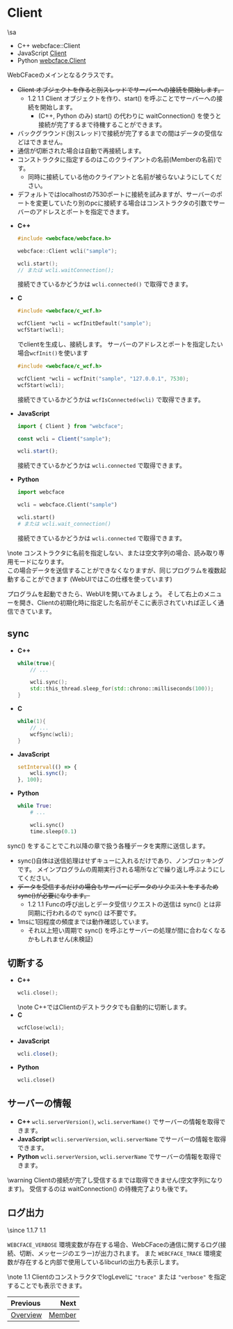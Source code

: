 # Client

\sa
* C++ webcface::Client
* JavaScript [Client](https://na-trium-144.github.io/webcface-js/classes/Client.html)
* Python [webcface.Client](https://na-trium-144.github.io/webcface-python/webcface.client.html#webcface.client.Client)

WebCFaceのメインとなるクラスです。

* ~~Client オブジェクトを作ると別スレッドでサーバーへの接続を開始します。~~
    * <span class="since-c">1.2</span>
<span class="since-js">1.1</span>
<span class="since-py"></span>
Client オブジェクトを作り、start() を呼ぶことでサーバーへの接続を開始します。
        * (C++, Python のみ) start() の代わりに waitConnection() を使うと接続が完了するまで待機することができます。
* バックグラウンド(別スレッド)で接続が完了するまでの間はデータの受信などはできません。
* 通信が切断された場合は自動で再接続します。
* コンストラクタに指定するのはこのクライアントの名前(Memberの名前)です。
    * 同時に接続している他のクライアントと名前が被らないようにしてください。
* デフォルトではlocalhostの7530ポートに接続を試みますが、サーバーのポートを変更していたり別のpcに接続する場合はコンストラクタの引数でサーバーのアドレスとポートを指定できます。

<div class="tabbed">

- <b class="tab-title">C++</b>
    ```cpp
    #include <webcface/webcface.h>

    webcface::Client wcli("sample");

    wcli.start();
    // または wcli.waitConnection();
    ```
    接続できているかどうかは `wcli.connected()` で取得できます。

- <b class="tab-title">C</b>
    ```c
    #include <webcface/c_wcf.h>

    wcfClient *wcli = wcfInitDefault("sample");
    wcfStart(wcli);
    ```
    でclientを生成し、接続します。
    サーバーのアドレスとポートを指定したい場合`wcfInit()`を使います
    ```c
    #include <webcface/c_wcf.h>

    wcfClient *wcli = wcfInit("sample", "127.0.0.1", 7530);
    wcfStart(wcli);
    ```
    接続できているかどうかは `wcfIsConnected(wcli)` で取得できます。
- <b class="tab-title">JavaScript</b>
    ```ts
    import { Client } from "webcface";

    const wcli = Client("sample");

    wcli.start();
    ```
    接続できているかどうかは `wcli.connected` で取得できます。
- <b class="tab-title">Python</b>
    ```python
    import webcface

    wcli = webcface.Client("sample")

    wcli.start()
    # または wcli.wait_connection()
    ```
    接続できているかどうかは `wcli.connected` で取得できます。

</div>

\note
コンストラクタに名前を指定しない、または空文字列の場合、読み取り専用モードになります。  
この場合データを送信することができなくなりますが、同じプログラムを複数起動することができます
(WebUIではこの仕様を使っています)

プログラムを起動できたら、WebUIを開いてみましょう。
そして右上のメニューを開き、Clientの初期化時に指定した名前がそこに表示されていれば正しく通信できています。

## sync

<div class="tabbed">

- <b class="tab-title">C++</b>
    ```cpp
    while(true){
        // ...

        wcli.sync();
        std::this_thread.sleep_for(std::chrono::milliseconds(100));
    }
    ```
- <b class="tab-title">C</b>
    ```c
    while(1){
        // ...
        wcfSync(wcli);
    }
    ```

- <b class="tab-title">JavaScript</b>
    ```ts
    setInterval(() => {
        wcli.sync();
    }, 100);
    ```
- <b class="tab-title">Python</b>
    ```python
    while True:
        # ...

        wcli.sync()
        time.sleep(0.1)
    ```

</div>

sync() をすることでこれ以降の章で扱う各種データを実際に送信します。

* sync()自体は送信処理はせずキューに入れるだけであり、ノンブロッキングです。
メインプログラムの周期実行される場所などで繰り返し呼ぶようにしてください。
* ~~データを受信するだけの場合もサーバーにデータのリクエストをするためsync()が必要になります。~~
    * <span class="since-c">1.2</span>
<span class="since-js">1.1</span>
<span class="since-py"></span>
Funcの呼び出しとデータ受信リクエストの送信は sync() とは非同期に行われるので sync() は不要です。
* 1msに1回程度の頻度までは動作確認しています。
    * それ以上短い周期で sync() を呼ぶとサーバーの処理が間に合わなくなるかもしれません(未検証)

## 切断する

<div class="tabbed">

- <b class="tab-title">C++</b>
    ```cpp
    wcli.close();
    ```
    \note
    C++ではClientのデストラクタでも自動的に切断します。
- <b class="tab-title">C</b>
    ```c
    wcfClose(wcli);
    ```
- <b class="tab-title">JavaScript</b>
    ```ts
    wcli.close();
    ```
- <b class="tab-title">Python</b>
    ```py
    wcli.close()
    ```

</div>


## サーバーの情報


<div class="tabbed">

- <b class="tab-title">C++</b>
    `wcli.serverVersion()`, `wcli.serverName()` でサーバーの情報を取得できます。
- <b class="tab-title">JavaScript</b>
    `wcli.serverVersion`, `wcli.serverName` でサーバーの情報を取得できます。
- <b class="tab-title">Python</b>
    `wcli.serverVersion`, `wcli.serverName` でサーバーの情報を取得できます。
    
</div>

\warning
Clientの接続が完了し受信するまでは取得できません(空文字列になります)。
受信するのは waitConnection() の待機完了よりも後です。

## ログ出力

\since
<span class="since-c">1.1.7</span>
<span class="since-js">1.1</span>
<span class="since-py"></span>

`WEBCFACE_VERBOSE` 環境変数が存在する場合、WebCFaceの通信に関するログ(接続、切断、メッセージのエラー)が出力されます。
また `WEBCFACE_TRACE` 環境変数が存在すると内部で使用しているlibcurlの出力も表示します。

\note
<span class="since-js">1.1</span>
ClientのコンストラクタでlogLevelに `"trace"` または `"verbose"` を指定することでも表示できます。

<div class="section_buttons">

| Previous |     Next |
|:---------|---------:|
| [Overview](00_overview.md) | [Member](02_member.md) |

</div>
